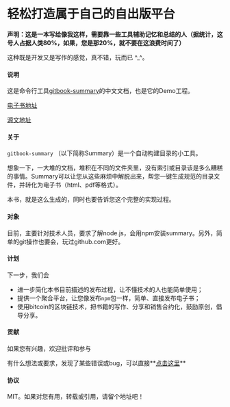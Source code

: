 # 轻松打造属于自己的自出版平台

**声明：这是一本写给像我这样，需要靠一些工具辅助记忆和总结的人（据统计，这号人占据人类80%，如果，您是那20%，就不要在这浪费时间了）**

这种既是开发又是写作的感觉，真不错，玩而已 ^_^。

#### 说明

这是命令行工具[gitbook-summary](https://github.com/imfly/gitbook-summary)的中文文档，也是它的Demo工程。

[电子书地址](http://imfly.github.io/how-to-create-self-publishing-platform)

[源文地址](https://github.com/imfly/how-to-create-self-publishing-platform)

#### 关于

`gitbook-summary` （以下简称Summary）是一个自动构建目录的小工具。

想象一下，一大堆的文档，堆积在不同的文件夹里，没有索引或目录该是多么糟糕的事情。Summary可以让您从这些麻烦中解脱出来，帮您一键生成规范的目录文件，并转化为电子书（html、pdf等格式）。

本书，就是这么生成的，同时也要告诉您这个完整的实现过程。

#### 对象

目前，主要针对技术人员，要求了解node.js，会用npm安装summary。另外，简单的git操作也要会，玩过github.com更好。

#### 计划

下一步，我们会

* 进一步简化本书目前描述的发布过程，让不懂技术的人也能简单使用；
* 提供一个聚合平台，让您像发布`npm`包一样，简单、直接发布电子书；
* 使用bitcoin的区块链技术，把书籍的写作、分享和销售合约化，鼓励原创，倡导分享。

#### 贡献

如果您有兴趣，欢迎批评和参与

有什么想法或要求，发现了某些错误或bug，可以直接**[点击这里](https://github.com/imfly/gitbook-summary)**

#### 协议

MIT。如果对您有用，转载或引用，请留个地址吧！
